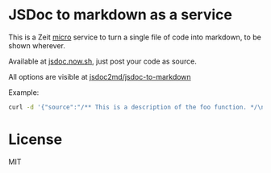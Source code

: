 # JSDoc to markdown as a service

This is a Zeit [micro](https://github.com/zeit/micro) service to turn a single file of code into markdown, to be shown wherever.

Available at [jsdoc.now.sh](https://jsdoc.now.sh), just post your code as source.

All options are visible at [jsdoc2md/jsdoc-to-markdown](https://github.com/jsdoc2md/jsdoc-to-markdown/blob/master/docs/API.md)

Example:

```sh
curl -d '{"source":"/** This is a description of the foo function. */\nfunction foo() {}"}' https://jsdoc.now.sh
```

# License

MIT
